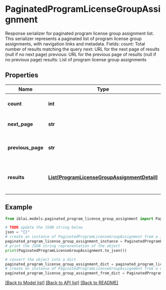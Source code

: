 # PaginatedProgramLicenseGroupAssignment

Response serializer for paginated program license group assignment list.  This serializer represents a paginated list of program license group assignments, with navigation links and metadata.  Fields:     count: Total number of results matching the query     next: URL for the next page of results (null if no next page)     previous: URL for the previous page of results (null if no previous page)     results: List of program license group assignments

## Properties

Name | Type | Description | Notes
------------ | ------------- | ------------- | -------------
**count** | **int** | Total number of results | 
**next_page** | **str** | URL for next page of results | 
**previous_page** | **str** | URL for previous page of results | 
**results** | [**List[ProgramLicenseGroupAssignmentDetail]**](ProgramLicenseGroupAssignmentDetail.md) | List of program license group assignments | 

## Example

```python
from iblai.models.paginated_program_license_group_assignment import PaginatedProgramLicenseGroupAssignment

# TODO update the JSON string below
json = "{}"
# create an instance of PaginatedProgramLicenseGroupAssignment from a JSON string
paginated_program_license_group_assignment_instance = PaginatedProgramLicenseGroupAssignment.from_json(json)
# print the JSON string representation of the object
print(PaginatedProgramLicenseGroupAssignment.to_json())

# convert the object into a dict
paginated_program_license_group_assignment_dict = paginated_program_license_group_assignment_instance.to_dict()
# create an instance of PaginatedProgramLicenseGroupAssignment from a dict
paginated_program_license_group_assignment_from_dict = PaginatedProgramLicenseGroupAssignment.from_dict(paginated_program_license_group_assignment_dict)
```
[[Back to Model list]](../README.md#documentation-for-models) [[Back to API list]](../README.md#documentation-for-api-endpoints) [[Back to README]](../README.md)


